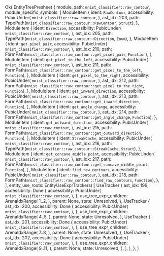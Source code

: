 Ok(
    EntityTreePresheet {
        module_path: `mnist_classifier::raw_contour`,
        module_specific_symbols: [
            ModuleItem {
                ident: `RawContour`,
                accessibility: PubicUnder(
                    `mnist_classifier::raw_contour`,
                ),
                ast_idx: 203,
                path: TypePath(`mnist_classifier::raw_contour::RawContour`, `Struct`),
            },
            ModuleItem {
                ident: `Direction`,
                accessibility: PubicUnder(
                    `mnist_classifier::raw_contour`,
                ),
                ast_idx: 205,
                path: TypePath(`mnist_classifier::raw_contour::Direction`, `Enum`),
            },
            ModuleItem {
                ident: `get_pixel_pair`,
                accessibility: PubicUnder(
                    `mnist_classifier::raw_contour`,
                ),
                ast_idx: 210,
                path: FormPath(`mnist_classifier::raw_contour::get_pixel_pair`, `Function`),
            },
            ModuleItem {
                ident: `get_pixel_to_the_left`,
                accessibility: PubicUnder(
                    `mnist_classifier::raw_contour`,
                ),
                ast_idx: 211,
                path: FormPath(`mnist_classifier::raw_contour::get_pixel_to_the_left`, `Function`),
            },
            ModuleItem {
                ident: `get_pixel_to_the_right`,
                accessibility: PubicUnder(
                    `mnist_classifier::raw_contour`,
                ),
                ast_idx: 212,
                path: FormPath(`mnist_classifier::raw_contour::get_pixel_to_the_right`, `Function`),
            },
            ModuleItem {
                ident: `get_inward_direction`,
                accessibility: PubicUnder(
                    `mnist_classifier::raw_contour`,
                ),
                ast_idx: 213,
                path: FormPath(`mnist_classifier::raw_contour::get_inward_direction`, `Function`),
            },
            ModuleItem {
                ident: `get_angle_change`,
                accessibility: PubicUnder(
                    `mnist_classifier::raw_contour`,
                ),
                ast_idx: 214,
                path: FormPath(`mnist_classifier::raw_contour::get_angle_change`, `Function`),
            },
            ModuleItem {
                ident: `get_outward_direction`,
                accessibility: PubicUnder(
                    `mnist_classifier::raw_contour`,
                ),
                ast_idx: 215,
                path: FormPath(`mnist_classifier::raw_contour::get_outward_direction`, `Function`),
            },
            ModuleItem {
                ident: `StreakCache`,
                accessibility: PubicUnder(
                    `mnist_classifier::raw_contour`,
                ),
                ast_idx: 216,
                path: TypePath(`mnist_classifier::raw_contour::StreakCache`, `Struct`),
            },
            ModuleItem {
                ident: `get_concave_middle_point`,
                accessibility: PubicUnder(
                    `mnist_classifier::raw_contour`,
                ),
                ast_idx: 217,
                path: FormPath(`mnist_classifier::raw_contour::get_concave_middle_point`, `Function`),
            },
            ModuleItem {
                ident: `find_raw_contours`,
                accessibility: PubicUnder(
                    `mnist_classifier::raw_contour`,
                ),
                ast_idx: 218,
                path: FormPath(`mnist_classifier::raw_contour::find_raw_contours`, `Function`),
            },
        ],
        entity_use_roots: EntityUseExprTrackers(
            [
                UseTracker {
                    ast_idx: 199,
                    accessibility: Done {
                        accessibility: PubicUnder(
                            `mnist_classifier::raw_contour`,
                        ),
                    },
                    use_tree_expr_children: ArenaIdxRange(
                        1..2,
                    ),
                    parent: None,
                    state: Unresolved,
                },
                UseTracker {
                    ast_idx: 200,
                    accessibility: Done {
                        accessibility: PubicUnder(
                            `mnist_classifier::raw_contour`,
                        ),
                    },
                    use_tree_expr_children: ArenaIdxRange(
                        4..5,
                    ),
                    parent: None,
                    state: Unresolved,
                },
                UseTracker {
                    ast_idx: 201,
                    accessibility: Done {
                        accessibility: PubicUnder(
                            `mnist_classifier::raw_contour`,
                        ),
                    },
                    use_tree_expr_children: ArenaIdxRange(
                        7..8,
                    ),
                    parent: None,
                    state: Unresolved,
                },
                UseTracker {
                    ast_idx: 202,
                    accessibility: Done {
                        accessibility: PubicUnder(
                            `mnist_classifier::raw_contour`,
                        ),
                    },
                    use_tree_expr_children: ArenaIdxRange(
                        9..11,
                    ),
                    parent: None,
                    state: Unresolved,
                },
            ],
        ),
    },
)